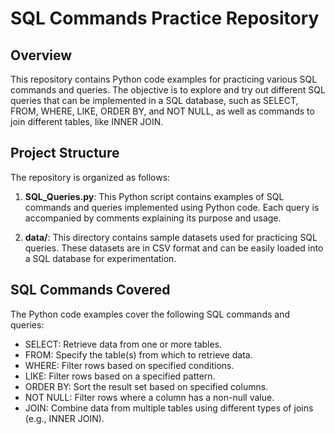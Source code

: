 # SQL Commands Practice Repository

## Overview

This repository contains Python code examples for practicing various SQL commands and queries. The objective is to explore and try out different SQL queries that can be implemented in a SQL database, such as SELECT, FROM, WHERE, LIKE, ORDER BY, and NOT NULL, as well as commands to join different tables, like INNER JOIN.

## Project Structure

The repository is organized as follows:

1. **SQL_Queries.py**: This Python script contains examples of SQL commands and queries implemented using Python code. Each query is accompanied by comments explaining its purpose and usage.

2. **data/**: This directory contains sample datasets used for practicing SQL queries. These datasets are in CSV format and can be easily loaded into a SQL database for experimentation.

## SQL Commands Covered

The Python code examples cover the following SQL commands and queries:

- SELECT: Retrieve data from one or more tables.
- FROM: Specify the table(s) from which to retrieve data.
- WHERE: Filter rows based on specified conditions.
- LIKE: Filter rows based on a specified pattern.
- ORDER BY: Sort the result set based on specified columns.
- NOT NULL: Filter rows where a column has a non-null value.
- JOIN: Combine data from multiple tables using different types of joins (e.g., INNER JOIN).

